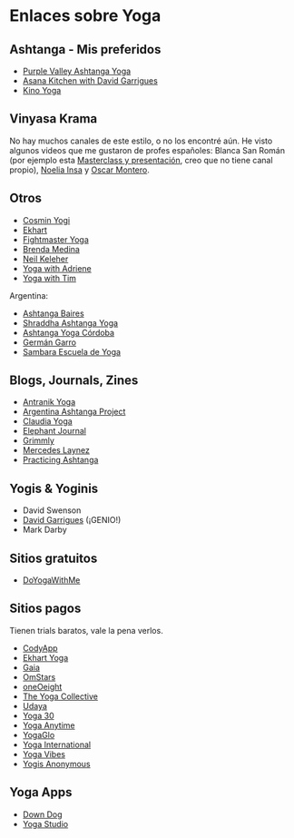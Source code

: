 # Enlaces sobre Yoga


## Ashtanga - Mis preferidos
-   [Purple Valley Ashtanga Yoga](https://www.youtube.com/user/YogaGoa/videos)
-   [Asana Kitchen with David
    Garrigues](https://www.youtube.com/user/davidgarrigues/videos)
-   [Kino Yoga](https://www.youtube.com/user/KinoYoga)

## Vinyasa Krama

No hay muchos canales de este estilo, o no los encontré aún. He visto
algunos videos que me gustaron de profes españoles: Blanca San Román
(por ejemplo esta [Masterclass y
presentación](https://www.youtube.com/watch?v=sCjvxF6gHSY), creo que no
tiene canal propio), [Noelia
Insa](https://www.youtube.com/channel/UCngr91Unp0LEp06lhhxklfw) y [Oscar
Montero](https://www.youtube.com/user/gasofin44).

## Otros

-   [Cosmin
    Yogi](https://www.youtube.com/channel/UC3BdB0N91D2PBGDc9GkYoHw/videos)
-   [Ekhart](https://www.youtube.com/user/yogatic/videos)
-   [Fightmaster
    Yoga](https://www.youtube.com/user/lesleyfightmaster/videos)
-   [Brenda
    Medina](https://www.youtube.com/user/brendamedinayoga/videos)
-   [Neil Keleher](https://www.youtube.com/user/neilkeleher)
-   [Yoga with
    Adriene](https://www.youtube.com/user/yogawithadriene/videos)
-   [Yoga with Tim](https://www.youtube.com/user/yogawithtim/videos)

Argentina:

-   [Ashtanga
    Baires](https://www.youtube.com/user/AshtangaBaires/videos)
-   [Shraddha Ashtanga
    Yoga](https://www.youtube.com/channel/UCmypYsSN-8a5-u-AlCJgQfw)
-   [Ashtanga Yoga
    Córdoba](https://www.youtube.com/channel/UCPaXhfmVRniwtjBWPfFj-YQ/videos)
-   [Germán Garro](https://www.youtube.com/user/german222full/videos)
-   [Sambara Escuela de
    Yoga](https://www.youtube.com/channel/UCOeAKujhAaoQKMxSWa3ZcVw)

## Blogs, Journals, Zines

-   [Antranik Yoga](http://antranik.org/yoga-at-home/)
-   [Argentina Ashtanga
    Project](https://argentinaashtangaproject.wordpress.com)
-   [Claudia Yoga](http://www.claudiayoga.com/)
-   [Elephant Journal](https://www.elephantjournal.com)
-   [Grimmly](grimmly1997.blogspot.com)
-   [Mercedes Laynez](http://www.mercedeslaynez.es)
-   [Practicing Ashtanga](http://practicingashtanga.com)

## Yogis & Yoginis

-   David Swenson
-   [David Garrigues](https://davidgarrigues.com) (¡GENIO!)
-   Mark Darby

## Sitios gratuitos

-   [DoYogaWithMe](https://www.doyogawithme.com)

## Sitios pagos

Tienen trials baratos, vale la pena verlos.

-   [CodyApp](https://www.codyapp.com)
-   [Ekhart Yoga](https://www.ekhartyoga.com)
-   [Gaia](https://www.gaia.com)
-   [OmStars](https://omstars.com)
-   [oneOeight](https://oneoeight.com)
-   [The Yoga Collective](https://www.theyogacollective.com)
-   [Udaya](https://udaya.com)
-   [Yoga 30](https://yoga30.com)
-   [Yoga Anytime](https://www.yogaanytime.com)
-   [YogaGlo](https://www.yogaglo.com)
-   [Yoga International](https://yogainternational.com)
-   [Yoga Vibes](https://www.yogavibes.com)
-   [Yogis Anonymous](https://yogisanonymous.com/)

## Yoga Apps

-   [Down Dog](https://www.downdogapp.com/)
-   [Yoga Studio](http://www.yogastudioapp.com/)

